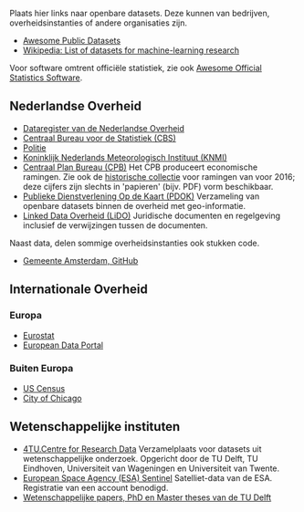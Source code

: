 Plaats hier links naar openbare datasets. Deze kunnen van bedrijven, overheidsinstanties of andere organisaties zijn.

* [Awesome Public Datasets](https://github.com/awesomedata/awesome-public-datasets) 
* [Wikipedia: List of datasets for machine-learning research](https://en.m.wikipedia.org/wiki/List_of_datasets_for_machine-learning_research)

Voor software omtrent officiële statistiek, zie ook [Awesome Official Statistics Software](https://github.com/SNStatComp/awesome-official-statistics-software).

## Nederlandse Overheid

* [Dataregister van de Nederlandse Overheid](https://data.overheid.nl/)
* [Centraal Bureau voor de Statistiek (CBS)](https://opendata.cbs.nl/statline/portal.html?_la=nl&_catalog=CBS)
* [Politie](https://data.politie.nl/#/Politie/nl/)
* [Koninklijk Nederlands Meteorologisch Instituut (KNMI)](https://data.knmi.nl/datasets)
* [Centraal Plan Bureau (CPB)](https://www.cpb.nl/ramingsdata) Het CPB produceert economische ramingen. Zie ook de [historische collectie](https://cpb.contentdm.oclc.org/digital/) voor ramingen van voor 2016; deze cijfers zijn slechts in 'papieren' (bijv. PDF) vorm beschikbaar.
* [Publieke Dienstverlening Op de Kaart (PDOK)](https://www.pdok.nl/datasets) Verzameling van openbare datasets binnen de overheid met geo-informatie.
* [Linked Data Overheid (LiDO)](https://linkeddata.overheid.nl/front/portal/) Juridische documenten en regelgeving inclusief de verwijzingen tussen de documenten.

Naast data, delen sommige overheidsinstanties ook stukken code.
* [Gemeente Amsterdam, GitHub](https://github.com/Amsterdam)

## Internationale Overheid
### Europa
* [Eurostat](https://ec.europa.eu/eurostat/data/database)
* [European Data Portal](https://www.europeandataportal.eu/nl)
### Buiten Europa
* [US Census](https://data.census.gov/cedsci/?intcmp=aff_cedsci_banner)
* [City of Chicago](https://data.cityofchicago.org/)

## Wetenschappelijke instituten

* [4TU.Centre for Research Data](https://data.4tu.nl/repository/) Verzamelplaats voor datasets uit wetenschappelijke onderzoek. Opgericht door de TU Delft, TU Eindhoven, Universiteit van Wageningen en Universiteit van Twente.
* [European Space Agency (ESA) Sentinel](https://scihub.copernicus.eu/dhus/#/home) Satelliet-data van de ESA. Registratie van een account benodigd. 
* [Wetenschappelijke papers, PhD en Master theses van de TU Delft](https://repository.tudelft.nl/)
